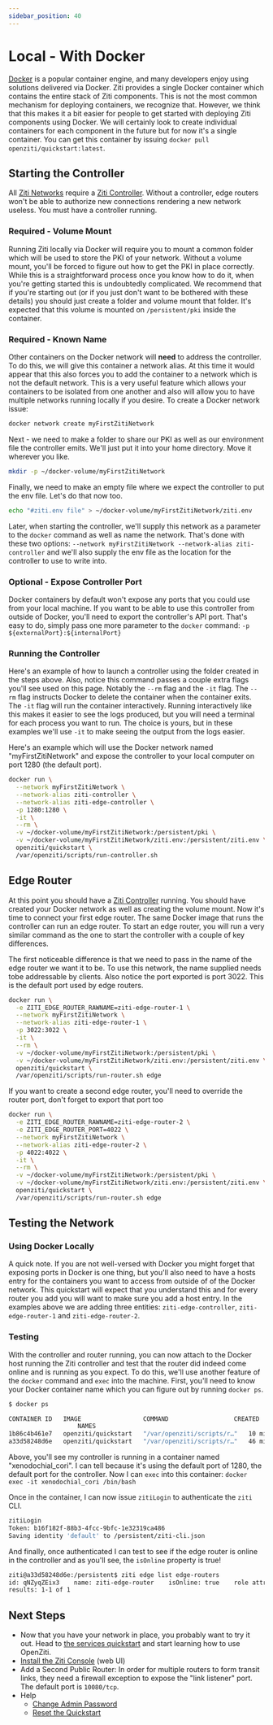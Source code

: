 ```yaml
---
sidebar_position: 40
---
```

# Local - With Docker

[Docker](https://www.docker.com) is a popular container engine, and many developers enjoy using solutions delivered via
Docker. Ziti provides a single Docker container which contains the entire stack of Ziti components. This is not the most
common mechanism for deploying containers, we recognize that. However, we think that this makes it a bit easier for
people to get started with deploying Ziti components using Docker. We will certainly look to create individual
containers for each component in the future but for now it's a single container. You can get this container by issuing
`docker pull openziti/quickstart:latest`.

## Starting the Controller

All [Ziti Networks](../../introduction/index.mdx) require
a [Ziti Controller](../../../guides/01-controller.md). Without a controller, edge routers won't be able to authorize new
connections rendering a new network useless. You must have a controller running.

### Required - Volume Mount

Running Ziti locally via Docker will require you to mount a common folder which will be used to store the PKI of your
network. Without a volume mount, you'll be forced to figure out how to get the PKI in place correctly. While this is a
straightforward process once you know how to do it, when you're getting started this is undoubtedly complicated. We
recommend that if you're starting out (or if you just don't want to be bothered with these details) you should just
create a folder and volume mount that folder. It's expected that this volume is mounted on `/persistent/pki` inside the
container.

### Required - Known Name

Other containers on the Docker network will **need** to address the controller. To do this, we will give this container
a network alias. At this time it would appear that this also forces you to add the container to a network which is not
the default network. This is a very useful feature which allows your containers to be isolated from one another and also
will allow you to have multiple networks running locally if you desire. To create a Docker network issue:

```bash
docker network create myFirstZitiNetwork
```

Next - we need to make a folder to share our PKI as well as our environment file the controller emits. We'll just 
put it into your home directory. Move it wherever you like. 

```bash
mkdir -p ~/docker-volume/myFirstZitiNetwork
```

Finally, we need to make an empty file where we expect the controller to put the env file. Let's do that now too.

```bash
echo "#ziti.env file" > ~/docker-volume/myFirstZitiNetwork/ziti.env
```

Later, when starting the controller, we'll supply this network as a parameter to the `docker` command as well as name the
network. That's done with these two options: `--network myFirstZitiNetwork --network-alias ziti-controller` and 
we'll also supply the env file as the location for the controller to use to write into.

### Optional - Expose Controller Port

Docker containers by default won't expose any ports that you could use from your local machine. If you want to be able
to use this controller from outside of Docker, you'll need to export the controller's API port. That's easy to do, 
simply pass one more parameter to the `docker` command: `-p ${externalPort}:${internalPort}`

### Running the Controller

Here's an example of how to launch a controller using the folder created in the steps above. Also, notice this command
passes a couple extra flags you'll see used on this page. Notably
the `--rm` flag and the `-it` flag. The `--rm` flag instructs Docker to delete the container when the container exits.
The `-it` flag will run the container interactively. Running interactively like this makes it easier to see the logs
produced, but you will need a terminal for each process you want to run. The choice is yours, but in these examples 
we'll use `-it` to make seeing the output from the logs easier.

Here's an example which will use the Docker network named "myFirstZitiNetwork" and expose the controller to your local
computer on port 1280 (the default port).

```bash
docker run \
  --network myFirstZitiNetwork \
  --network-alias ziti-controller \
  --network-alias ziti-edge-controller \
  -p 1280:1280 \
  -it \
  --rm \
  -v ~/docker-volume/myFirstZitiNetwork:/persistent/pki \
  -v ~/docker-volume/myFirstZitiNetwork/ziti.env:/persistent/ziti.env \
  openziti/quickstart \
  /var/openziti/scripts/run-controller.sh
```

## Edge Router

At this point you should have a [Ziti Controller](../../../guides/01-controller.md) running. You should have created your
Docker network as well as creating the volume mount. Now it's time to connect your first edge router. The same Docker
image that runs the controller can run an edge router. To start an edge router, you will run a very similar command as
the one to start the controller with a couple of key differences.

The first noticeable difference is that we need to pass in the name of the edge router we want it to be. To use this
network, the name supplied needs tobe addressable by clients.  Also notice the port exported is port 3022. This is the
default port used by edge routers. 

```bash
docker run \
  -e ZITI_EDGE_ROUTER_RAWNAME=ziti-edge-router-1 \
  --network myFirstZitiNetwork \
  --network-alias ziti-edge-router-1 \
  -p 3022:3022 \
  -it \
  --rm \
  -v ~/docker-volume/myFirstZitiNetwork:/persistent/pki \
  -v ~/docker-volume/myFirstZitiNetwork/ziti.env:/persistent/ziti.env \
  openziti/quickstart \
  /var/openziti/scripts/run-router.sh edge
```

If you want to create a second edge router, you'll need to override the router port, don't forget to export that port too

```bash
docker run \
  -e ZITI_EDGE_ROUTER_RAWNAME=ziti-edge-router-2 \
  -e ZITI_EDGE_ROUTER_PORT=4022 \
  --network myFirstZitiNetwork \
  --network-alias ziti-edge-router-2 \
  -p 4022:4022 \
  -it \
  --rm \
  -v ~/docker-volume/myFirstZitiNetwork:/persistent/pki \
  -v ~/docker-volume/myFirstZitiNetwork/ziti.env:/persistent/ziti.env \
  openziti/quickstart \
  /var/openziti/scripts/run-router.sh edge
```

## Testing the Network

### Using Docker Locally

A quick note. If you are not well-versed with Docker you might forget that exposing ports in Docker is one thing, 
but you'll also need to have a hosts entry for the containers you want to access from outside of of the Docker 
network. This quickstart will expect that you understand this and for every router you add you will want to make 
sure you add a host entry. In the examples above we are adding three entities: `ziti-edge-controller`, 
`ziti-edge-router-1` and `ziti-edge-router-2`.

### Testing

With the controller and router running, you can now attach to the Docker host running the Ziti controller and test that
the router did indeed come online and is running as you expect. To do this, we'll use another feature of the `docker`
command and `exec` into the machine. First, you'll need to know your Docker container name which you can figure out by
running `docker ps`.

```bash
$ docker ps

CONTAINER ID   IMAGE                 COMMAND                  CREATED          STATUS          PORTS
                   NAMES
1b86c4b461e7   openziti/quickstart   "/var/openziti/scripts/r…"   10 minutes ago   Up 10 minutes   0.0.0.0:3022->3022/tcp, :::3022->3022/tcp   musing_engelbart
a33d58248d6e   openziti/quickstart   "/var/openziti/scripts/r…"   46 minutes ago   Up 46 minutes   0.0.0.0:1280->1280/tcp, :::1280->1280/tcp   xenodochial_cori
```

Above, you'll see my controller is running in a container named "xenodochial_cori". I can tell because it's using the
default port of 1280, the default port for the controller. Now I can `exec` into this
container: `docker exec -it xenodochial_cori /bin/bash`

Once in the container, I can now issue `zitiLogin` to authenticate the `ziti` CLI.

```bash
zitiLogin
Token: b16f182f-88b3-4fcc-9bfc-1e32319ca486
Saving identity 'default' to /persistent/ziti-cli.json
```

And finally, once authenticated I can test to see if the edge router is online in the controller and as you'll see, the
`isOnline` property is true!

```bash
ziti@a33d58248d6e:/persistent$ ziti edge list edge-routers
id: qNZyqZEix3    name: ziti-edge-router    isOnline: true    role attributes: {}
results: 1-1 of 1
```

## Next Steps

- Now that you have your network in place, you probably want to try it out. Head to
[the services quickstart](../services/index.md) and start learning how to use OpenZiti.
- [Install the Ziti Console](../zac/index.md#docker) (web UI)
- Add a Second Public Router: In order for multiple routers to form transit links, they need a firewall exception to expose the "link listener" port. The default port is `10080/tcp`.
- Help
  - [Change Admin Password](./help/change-admin-password.md)
  - [Reset the Quickstart](./help/reset-quickstart.md)
